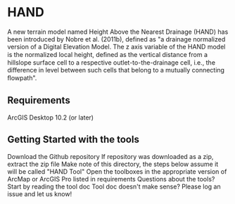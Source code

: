 # HAND
A new terrain model named Height Above the Nearest Drainage (HAND) has been introduced by Nobre et al. (2011b), defined as "a drainage normalized version of a Digital Elevation Model. The z axis variable of the HAND model is the normalized local height, deﬁned as the vertical distance from a hillslope surface cell to a respective outlet-to-the-drainage cell, i.e., the difference in level between such cells that belong to a mutually connecting ﬂowpath".

## Requirements
 ArcGIS Desktop 10.2 (or later)
 
## Getting Started with the tools
 Download the Github repository
 If repository was downloaded as a zip, extract the zip file
 Make note of this directory, the steps below assume it will be called "HAND Tool"
 Open the toolboxes in the appropriate version of ArcMap or ArcGIS Pro listed in requirements
 Questions about the tools? Start by reading the tool doc
 Tool doc doesn't make sense? Please log an issue and let us know!

